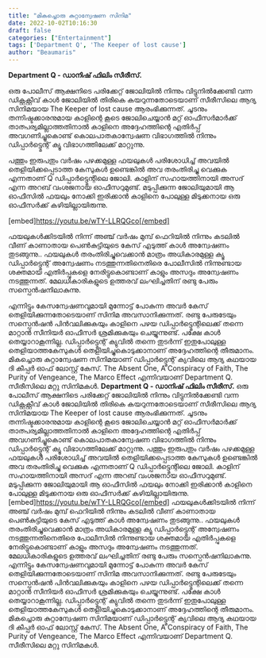 ```yaml
---
title: "മികച്ചൊരു കുറ്റാന്വേഷണ സിനിമ"
date: 2022-10-02T10:16:30
draft: false
categories: ["Entertainment"]
tags: ['Department Q', 'The Keeper of lost cause']
author: "Beaumaris"
---
```


<strong>Department Q - ഡാനിഷ് ഫിലിം സീരീസ്.</strong>

ഒരു പോലീസ് ആക്ഷനിടെ പരിക്കേറ്റ് ജോലിയിൽ നിന്നും വിട്ടുനിൽക്കേണ്ടി വന്ന ഡിക്റ്റക്റ്റീവ് കാൾ ജോലിയിൽ തിരികെ കയറുന്നതോടെയാണ് സീരീസിലെ ആദ്യ സിനിമയായ The Keeper of lost cause ആരംഭിക്കുന്നത്. ചൂടനും തന്നിഷ്ടക്കാരനുമായ കാളിന്റെ കൂടെ ജോലിചെയ്യാൻ മറ്റ് ഓഫീസർമാർക്ക് താത്പര്യമില്ലാത്തതിനാൽ കാളിനെ അദ്ദേഹത്തിന്റെ എതിർപ്പ് അവഗണിച്ചൂകൊണ്ട് കൊലപാതകാന്വേഷണ വിഭാഗത്തിൽ നിന്നും ഡിപ്പാർട്ട്മെന്റ് ക്യൂ വിഭാഗത്തിലേക്ക് മാറ്റുന്നു.

പത്തും ഇരുപതും വർഷം പഴക്കമുള്ള ഫയലുകൾ പരിശോധിച്ച് അവയിൽ തെളിയിക്കപ്പെടാത്ത കേസുകൾ ഉണ്ടെങ്കിൽ അവ തരംതിരിച്ചു വെക്കുക എന്നതാണ് Q ഡിപ്പാർട്ട്മെന്റിലെ ജോലി. കാളിന് സഹായത്തിനായി അസദ് എന്ന അറബ് വംശജനായ ഓഫീസറുമുണ്ട്. മടുപ്പിക്കുന്ന ജോലിയുമായി ആ ഓഫീസിൽ ഫയലും നോക്കി ഇരിക്കാൻ കാളിനെ പോലുള്ള മിടുക്കനായ ഒരു ഓഫീസർക്ക് കഴിയില്ലായിരുന്നു.

[embed]https://youtu.be/wTY-LLRQGco[/embed]

ഫയലുകൾക്കിടയിൽ നിന്ന് അഞ്ച് വർഷം മുമ്പ് ഫെറിയിൽ നിന്നും കടലിൽ വീണ് കാണാതായ പെൺകുട്ടിയുടെ കേസ് എടുത്ത് കാൾ അന്വേഷണം തുടങ്ങുന്നു.. ഫയലുകൾ തരംതിരിച്ചുവെക്കാൻ മാത്രം അധികാരമുള്ള ക്യൂ ഡിപ്പാർട്ട്മെന്റ് അന്വേഷണം നടത്തുന്നതിനെതിരെ പോലീസിൽ നിന്നുണ്ടായ ശക്തമായ എതിർപ്പുകളെ നേരിട്ടുകൊണ്ടാണ് കാളും അസദും അന്വേഷണം നടത്തുന്നത്. മേലധികാരികളുടെ ഉത്തരവ് ലംഘിച്ചതിന് രണ്ടു പേരും സസ്പെൻഷനിലാകുന്നു.

എന്നിട്ടും കേസന്വേഷണവുമായി മുന്നോട്ട് പോകുന്ന അവർ കേസ് തെളിയിക്കുന്നതോടെയാണ് സിനിമ അവസാനിക്കുന്നത്. രണ്ടു പേരുടേയും സസ്പെൻഷൻ പിൻവലിക്കുകയും കാളിനെ പഴയ ഡിപ്പാർട്ട്മെന്റിലെക്ക് തന്നെ മാറ്റാൻ സീനിയർ ഓഫീസർ ശ്രമിക്കുകയും ചെയ്യുന്നുണ്ട്. പക്ഷേ കാൾ തെയ്യാറാകൂന്നില്ല. ഡിപ്പാർട്ട്മെന്റ് ക്യുവിൽ തന്നെ തുടർന്ന് ഇതുപോലുള്ള തെളിയാത്തകേസുകൾ തെളിയിച്ചുകൊടുക്കാനാണ് അദ്ദേഹത്തിന്റെ തീരുമാനം. മികച്ചൊരു കുറ്റാന്വേഷണ സിനിമയാണ് ഡിപ്പാർട്ട്മെന്റ് ക്യവിലെ ആദ്യ കഥയായ ദി കീപ്പർ ഓഫ് ലോസ്റ്റ് കേസ്. The Absent One, A Conspiracy of Faith, The Purity of Vengeance, The Marco Effect എന്നിവയാണ് Department Q. സീരീസിലെ മറ്റു സിനിമകൾ.
**Department Q - ഡാനിഷ് ഫിലിം സീരീസ്.** ഒരു പോലീസ് ആക്ഷനിടെ പരിക്കേറ്റ് ജോലിയിൽ നിന്നും വിട്ടുനിൽക്കേണ്ടി വന്ന ഡിക്റ്റക്റ്റീവ് കാൾ ജോലിയിൽ തിരികെ കയറുന്നതോടെയാണ് സീരീസിലെ ആദ്യ സിനിമയായ The Keeper of lost cause ആരംഭിക്കുന്നത്. ചൂടനും തന്നിഷ്ടക്കാരനുമായ കാളിന്റെ കൂടെ ജോലിചെയ്യാൻ മറ്റ് ഓഫീസർമാർക്ക് താത്പര്യമില്ലാത്തതിനാൽ കാളിനെ അദ്ദേഹത്തിന്റെ എതിർപ്പ് അവഗണിച്ചൂകൊണ്ട് കൊലപാതകാന്വേഷണ വിഭാഗത്തിൽ നിന്നും ഡിപ്പാർട്ട്മെന്റ് ക്യൂ വിഭാഗത്തിലേക്ക് മാറ്റുന്നു. പത്തും ഇരുപതും വർഷം പഴക്കമുള്ള ഫയലുകൾ പരിശോധിച്ച് അവയിൽ തെളിയിക്കപ്പെടാത്ത കേസുകൾ ഉണ്ടെങ്കിൽ അവ തരംതിരിച്ചു വെക്കുക എന്നതാണ് Q ഡിപ്പാർട്ട്മെന്റിലെ ജോലി. കാളിന് സഹായത്തിനായി അസദ് എന്ന അറബ് വംശജനായ ഓഫീസറുമുണ്ട്. മടുപ്പിക്കുന്ന ജോലിയുമായി ആ ഓഫീസിൽ ഫയലും നോക്കി ഇരിക്കാൻ കാളിനെ പോലുള്ള മിടുക്കനായ ഒരു ഓഫീസർക്ക് കഴിയില്ലായിരുന്നു. [embed]https://youtu.be/wTY-LLRQGco[/embed] ഫയലുകൾക്കിടയിൽ നിന്ന് അഞ്ച് വർഷം മുമ്പ് ഫെറിയിൽ നിന്നും കടലിൽ വീണ് കാണാതായ പെൺകുട്ടിയുടെ കേസ് എടുത്ത് കാൾ അന്വേഷണം തുടങ്ങുന്നു.. ഫയലുകൾ തരംതിരിച്ചുവെക്കാൻ മാത്രം അധികാരമുള്ള ക്യൂ ഡിപ്പാർട്ട്മെന്റ് അന്വേഷണം നടത്തുന്നതിനെതിരെ പോലീസിൽ നിന്നുണ്ടായ ശക്തമായ എതിർപ്പുകളെ നേരിട്ടുകൊണ്ടാണ് കാളും അസദും അന്വേഷണം നടത്തുന്നത്. മേലധികാരികളുടെ ഉത്തരവ് ലംഘിച്ചതിന് രണ്ടു പേരും സസ്പെൻഷനിലാകുന്നു. എന്നിട്ടും കേസന്വേഷണവുമായി മുന്നോട്ട് പോകുന്ന അവർ കേസ് തെളിയിക്കുന്നതോടെയാണ് സിനിമ അവസാനിക്കുന്നത്. രണ്ടു പേരുടേയും സസ്പെൻഷൻ പിൻവലിക്കുകയും കാളിനെ പഴയ ഡിപ്പാർട്ട്മെന്റിലെക്ക് തന്നെ മാറ്റാൻ സീനിയർ ഓഫീസർ ശ്രമിക്കുകയും ചെയ്യുന്നുണ്ട്. പക്ഷേ കാൾ തെയ്യാറാകൂന്നില്ല. ഡിപ്പാർട്ട്മെന്റ് ക്യുവിൽ തന്നെ തുടർന്ന് ഇതുപോലുള്ള തെളിയാത്തകേസുകൾ തെളിയിച്ചുകൊടുക്കാനാണ് അദ്ദേഹത്തിന്റെ തീരുമാനം. മികച്ചൊരു കുറ്റാന്വേഷണ സിനിമയാണ് ഡിപ്പാർട്ട്മെന്റ് ക്യവിലെ ആദ്യ കഥയായ ദി കീപ്പർ ഓഫ് ലോസ്റ്റ് കേസ്. The Absent One, A Conspiracy of Faith, The Purity of Vengeance, The Marco Effect എന്നിവയാണ് Department Q. സീരീസിലെ മറ്റു സിനിമകൾ.
